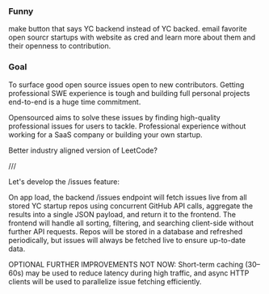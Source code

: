 ### Funny
make button that says YC backend instead of YC backed.
email favorite open sourcr startups with website as cred and learn more about them and their openness to contribution.


### Goal
To surface good open source issues open to new contributors. Getting professional SWE experience is tough and building full personal projects end-to-end is a huge time commitment. 

Opensourced aims to solve these issues by finding high-quality professional issues for users to tackle. Professional experience without working for a SaaS company or building your own startup.

Better industry aligned version of LeetCode?



///

Let's develop the /issues feature:

On app load, the backend /issues endpoint will fetch issues live from all stored YC startup repos using concurrent GitHub API calls, aggregate the results into a single JSON payload, and return it to the frontend. The frontend will handle all sorting, filtering, and searching client-side without further API requests. Repos will be stored in a database and refreshed periodically, but issues will always be fetched live to ensure up-to-date data. 

OPTIONAL FURTHER IMPROVEMENTS NOT NOW: Short-term caching (30–60s) may be used to reduce latency during high traffic, and async HTTP clients will be used to parallelize issue fetching efficiently.